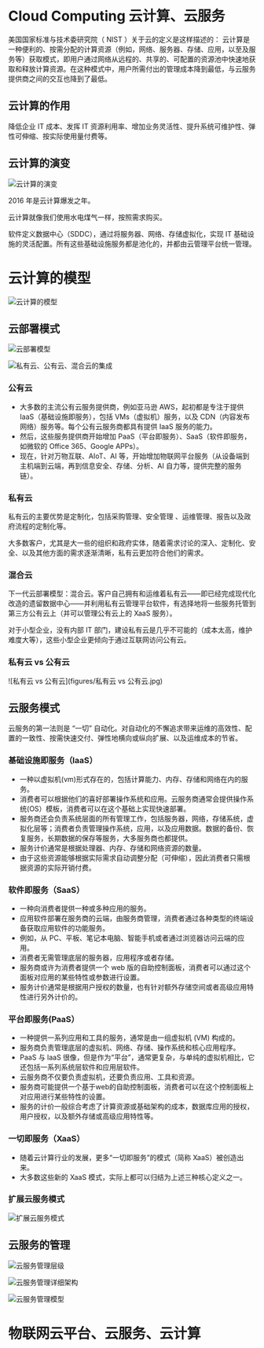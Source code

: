 # Cloud Computing 云计算、云服务

美国国家标准与技术委研究院（ NIST ）关于云的定义是这样描述的：
云计算是一种便利的、按需分配的计算资源（例如，网络、服务器、存储、应用，以至及服务等）获取模式，即用户通过网络从远程的、共享的、可配置的资源池中快速地获取和释放计算资源。在这种模式中，用户所需付出的管理成本降到最低，与云服务提供商之间的交互也降到了最低。 

## 云计算的作用

降低企业 IT 成本、发挥 IT 资源利用率、增加业务灵活性、提升系统可维护性、弹性可伸缩、按实际使用量付费等。



## 云计算的演变

![云计算的演变](figures/云计算的演变.jpg)

2016 年是云计算爆发之年。

云计算就像我们使用水电煤气一样，按照需求购买。

软件定义数据中心（SDDC），通过将服务器、网络、存储虚拟化，实现 IT 基础设施的灵活配置。所有这些基础设施服务都是池化的，并都由云管理平台统一管理。

# 云计算的模型

![云计算的模型](figures/云计算的模型.jpg)

## 云部署模式

![云部署模型](figures/云部署模型.jpg)

![私有云、公有云、混合云的集成](figures/私有云、公有云、混合云的集成.jpg)



### 公有云

- 大多数的主流公有云服务提供商，例如亚马逊 AWS，起初都是专注于提供 IaaS（基础设施即服务），包括 VMs（虚拟机）服务，以及 CDN（内容发布网络）服务等。每个公有云服务商都具有提供 IaaS 服务的能力。
- 然后，这些服务提供商开始增加 PaaS（平台即服务）、SaaS（软件即服务，如微软的 Office 365、Google APPs）。
- 现在，针对万物互联、AIoT、AI 等，开始增加物联网平台服务（从设备端到主机端到云端，再到信息安全、存储、分析、AI 自力等，提供完整的服务链）。

### 私有云

私有云的主要优势是定制化，包括采购管理、安全管理 、运维管理、报告以及政府流程的定制化等。

大多数客户，尤其是大一些的组织和政府实体，随着需求讨论的深入、定制化、安全、以及其他方面的需求逐渐清晰，私有云更加符合他们的需求。

### 混合云

下一代云部署模型：混合云。客户自己拥有和运维着私有云——即已经完成现代化改造的遗留数据中心——并利用私有云管理平台软件，有选择地将一些服务托管到第三方公有云上（并可以管理公有云上的 XaaS 服务）。

对于小型企业，没有内部 IT 部门，建设私有云是几乎不可能的（成本太高，维护难度大等），这些小型企业更倾向于通过互联网访问公有云。

### 私有云 vs 公有云

![私有云 vs 公有云](figures/私有云 vs 公有云.jpg)

## 云服务模式

云服务的第一法则是 “一切” 自动化。对自动化的不懈追求带来运维的高效性、配置的一致性、按需快速交付、弹性地横向或纵向扩展、以及运维成本的节省。

### 基础设施即服务（laaS）

- 一种以虚拟机(vm)形式存在的，包括计算能力、内存、存储和网络在内的服务。
- 消费者可以根据他们的喜好部署操作系统和应用。云服务商通常会提供操作系统(OS）模板，消费者可以在这个基础上实现快速部署。
- 服务商还会负责系统层面的所有管理工作，包括服务器，网络，存储系统，虚拟化层等；消费者负责管理操作系统，应用，以及应用数据。数据的备份、恢复服务，长期数据的保存等服务，大多服务商也都提供。
- 服务计价通常是根据处理器、内存、存储和网络资源的数量。
- 由于这些资源能够根据实际需求自动调整分配（可伸缩），因此消费者只需根据资源的实际开销付费。

### 软件即服务（SaaS）

- 一种向消费者提供一种或多种应用的服务。
- 应用软件部署在服务商的云端，由服务商管理，消费者通过各种类型的终端设备获取应用软件的功能服务。
- 例如，从 PC、平板、笔记本电脑、智能手机或者通过浏览器访问云端的应用。
- 消费者无需管理底层的服务器，应用程序或者存储。
- 服务商或许为消费者提供一个 web 版的自助控制面板，消费者可以通过这个面板对应用的某些特性或参数进行设置。
- 服务计价通常是根据用户授权的数量，也有针对额外存储空间或者高级应用特性进行另外计价的。

### 平台即服务(PaaS）

- 一种提供一系列应用和工具的服务，通常是由一组虚拟机 (VM) 构成的。
- 服务商负责管理底层的虚拟机、网络、存储、操作系统和核心应用程序。
- PaaS 与 laaS 很像，但是作为“平台”，通常更复杂，与单纯的虚拟机相比，它还包括一系列系统层软件和应用层软件。
- 云服务商不仅要负责虚拟机，还要负责应用、工具和资源。
- 服务商可能提供一个基于web的自助控制面板，消费者可以在这个控制面板上对应用进行某些特性的设置。
- 服务的计价一般综合考虑了计算资源或基础架构的成本，数据库应用的授权，用户授权，以及额外存储或高级应用特性等。

### 一切即服务（XaaS）

- 随着云计算行业的发展，更多“一切即服务”的模式（简称 XaaS）被创造出来。
- 大多数这些新的 XaaS 模式，实际上都可以归结为上述三种核心定义之一。

### 扩展云服务模式

![扩展云服务模式](figures/扩展云服务模式.jpg)

## 云服务的管理

![云服务管理层级](figures/云服务管理层级.jpg)

![云服务管理详细架构](figures/云服务管理详细架构.jpg)

![云服务管理模型](figures/云服务管理模型.jpg)



# 物联网云平台、云服务、云计算

